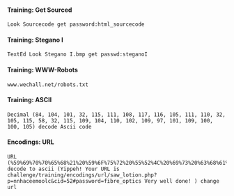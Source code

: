 <h4>Training: Get Sourced</h4>
 <pre><code>Look Sourcecode get password:html_sourcecode</code></pre>
 
<h4>Training: Stegano I</h4>
<pre><code>TextEd Look Stegano I.bmp get passwd:steganoI</code></pre>

<h4>Training: WWW-Robots</h4>
<pre><code>www.wechall.net/robots.txt</code></pre>

<h4>Training: ASCII</h4>
<pre><code>Decimal (84, 104, 101, 32, 115, 111, 108, 117, 116, 105, 111, 110, 32, 105, 115, 58, 32, 115, 109, 104, 110, 102, 109, 97, 101, 109, 100, 100, 105) decode Ascii code</code></pre>

<h4>Encodings: URL</h4>
<pre><code>URL (%59%69%70%70%65%68%21%20%59%6F%75%72%20%55%52%4C%20%69%73%20%63%68%61%6C%6C%65%6E%67%65%2F%74%72%61%69%6E%69%6E%67%2F%65%6E%63%6F%64%69%6E%67%73%2F%75%72%6C%2F%73%61%77%5F%6C%6F%74%69%6F%6E%2E%70%68%70%3F%70%3D%6E%6E%68%61%63%65%65%6D%6F%6F%6C%63%26%63%69%64%3D%35%32%23%70%61%73%73%77%6F%72%64%3D%66%69%62%72%65%5F%6F%70%74%69%63%73%20%56%65%72%79%20%77%65%6C%6C%20%64%6F%6E%65%21) decode to ascii (Yippeh! Your URL is challenge/training/encodings/url/saw_lotion.php?p=nnhaceemoolc&cid=52#password=fibre_optics Very well done! ) change url</code></pre>
